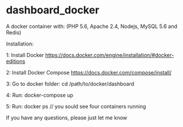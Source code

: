 # dashboard_docker
A docker container with: (PHP 5.6, Apache 2.4, Nodejs, MySQL 5.6 and Redis)

Installation:

1: Install Docker https://docs.docker.com/engine/installation/#docker-editions

2: Install Docker Compose https://docs.docker.com/compose/install/

3: Go to docker folder: cd /path/to/docker/dashboard

4: Run: docker-compose up

5: Run: docker ps // you sould see four containers running

If  you have any questions, please just let me know
